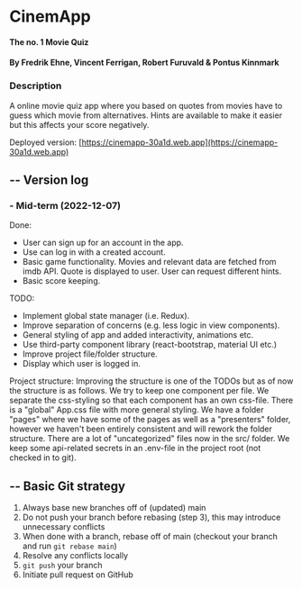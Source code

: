 # CinemApp
#### The no. 1 Movie Quiz
#### By Fredrik Ehne, Vincent Ferrigan, Robert Furuvald & Pontus Kinnmark

### Description
A online movie quiz app where you based on quotes from movies have to guess which movie from alternatives.
Hints are available to make it easier but this affects your score negatively.

Deployed version: [https://cinemapp-30a1d.web.app](https://cinemapp-30a1d.web.app)


## -- Version log
### - Mid-term (2022-12-07)
Done:
* User can sign up for an account in the app.
* Use can log in with a created account.
* Basic game functionality. Movies and relevant data are fetched from imdb API. Quote is displayed to user. User can request different hints.
* Basic score keeping.

TODO: 
* Implement global state manager (i.e. Redux).
* Improve separation of concerns (e.g. less logic in view components).
* General styling of app and added interactivity, animations etc.
* Use third-party component library (react-bootstrap, material UI etc.)
* Improve project file/folder structure.
* Display which user is logged in.

Project structure:
Improving the structure is one of the TODOs but as of now the structure is as follows.
We try to keep one component per file. We separate the css-styling so that each component has an own css-file.
There is a "global" App.css file with more general styling. We have a folder "pages" where we have some of the pages
as well as a "presenters" folder, however we haven't been entirely consistent and will rework the folder structure.
There are a lot of "uncategorized" files now in the src/ folder. 
We keep some api-related secrets in an .env-file in the project root (not checked in to git).



###
###
## -- Basic Git strategy
1. Always base new branches off of (updated) main
2. Do not push your branch before rebasing (step 3), this may introduce unnecessary conflicts
3. When done with a branch, rebase off of main (checkout your branch and run `git rebase main`)
4. Resolve any  conflicts locally
5. `git push` your branch
6. Initiate pull request on GitHub
